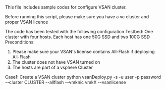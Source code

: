 This file includes sample codes for configure VSAN cluster.

Before running this script, please make sure you have a vc cluster and proper VSAN licence

The code has been tested with the following configuration
Testbed: One cluster with four hosts. Each host has one 50G SSD and two 100G SSD
Preconditions:
1. Please make sure your VSAN's license contains All-Flash if deploying All-Flash
2. The cluster does not have VSAN turned on
3. The hosts are part of a vsphere Cluster

Case1: Create a VSAN cluster 
python vsanDeploy.py -s <VCENTERSERVER> -u user -p password --cluster CLUSTER --allflash --vmknic vmkX --vsanlicense 

